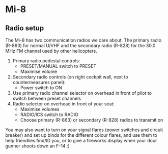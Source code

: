 # Mi-8

## Radio setup
The Mi-8 has two communication radios we care about. The primary radio (R-863) for normal U/VHF and the secondary radio (R-828) for the 30.0 MHz FM channel used by other helicopters.

1. Primary radio pedestal controls:
    - PRESET/MANUAL switch to PRESET
    - Maximise volume
2. Secondary radio controls (on right cockpit wall, next to countermeasures panel):
    - Power switch to ON
3. Use primary radio channel selector on overhead in front of pilot to switch between preset channels
4. Radio selector on overhead in front of your seat:
    - Maximise volumes
    - RADIO/ICS switch to RADIO
    - Choose primary (R-863) or secondary (R-828) radios to transmit on

You may also want to turn on your signal flares (power switches and circuit breaker) and set up binds for the different colour flares, and use them to help friendlies find/ID you, or to give a fireworks display when your door gunner shoots down an F-14 :)

